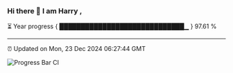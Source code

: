 ### Hi there 👋 I am Harry , 

⏳ Year progress { █████████████████████████████▁ } 97.61 %

---

⏰ Updated on Mon, 23 Dec 2024 06:27:44 GMT

![Progress Bar CI](https://github.com/duykhang68/duykhang68/workflows/Progress%20Bar%20CI/badge.svg)

